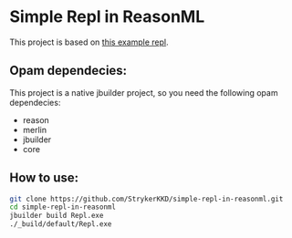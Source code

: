 # Simple Repl in ReasonML
This project is based on [this example repl](https://github.com/joelchelliah/simple-repl-in-haskell).

## Opam dependecies:
This project is a native jbuilder project, so you need the following opam dependecies:
* reason
* merlin
* jbuilder
* core

## How to use:
```sh
git clone https://github.com/StrykerKKD/simple-repl-in-reasonml.git
cd simple-repl-in-reasonml
jbuilder build Repl.exe
./_build/default/Repl.exe
```